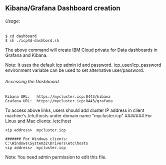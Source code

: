 ## Kibana/Grafana Dashboard creation 


###### Usage:


```` 
$ cd dashboard
$ sh ./icp4d-dashbord.sh
````
The above command will create IBM Cloud private for Data dashboards in Grafana and Kibana.

Note:  It uses the default icp admin id and password.  icp_user/icp_password environment variable can be used 
to set alternative user/password.

###### Accessing the Dashboard

    Kibana URL:   https://mycluster.icp:8443/kibana
    Grafana URL:  https://mycluster.icp:8443/grafana

To access above links, users should add cluster IP address in client machine's /etc/hosts under domain name "mycluster.icp"
    ####### For Linux and Mac clients:
    /etc/host
 
    <ip address>  mycluster.icp
    
    ####### For Windows clients:
    C:\Windows\System32\Drivers\etc\hosts
    <ip address>  mycluster.icp
   
Note: You need admin permission to edit this file.
